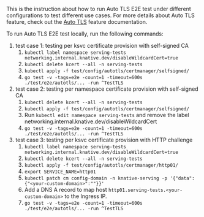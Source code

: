 This is the instruction about how to run Auto TLS E2E test under different
configurations to test different use cases. For more details about Auto TLS
feature, check out the
[Auto TLS](https://knative.dev/docs/serving/using-auto-tls/) feature
documentation.

To run Auto TLS E2E test locally, run the following commands:

1. test case 1: testing per ksvc certificate provision with self-signed CA
   1. `kubectl label namespace serving-tests networking.internal.knative.dev/disableWildcardCert=true`
   1. `kubectl delete kcert --all -n serving-tests`
   1. `kubectl apply -f test/config/autotls/certmanager/selfsigned/`
   1. `go test -v -tags=e2e -count=1 -timeout=600s ./test/e2e/autotls/... -run ^TestTLS`
1. test case 2: testing per namespace certificate provision with self-signed CA
   1. `kubectl delete kcert --all -n serving-tests`
   1. `kubectl apply -f test/config/autotls/certmanager/selfsigned/`
   1. Run `kubectl edit namespace serving-tests` and remove the label
      networking.internal.knative.dev/disableWildcardCert
   1. `go test -v -tags=e2e -count=1 -timeout=600s ./test/e2e/autotls/... -run ^TestTLS`
1. test case 3: testing per ksvc certificate provision with HTTP challenge
   1. `kubectl label namespace serving-tests networking.internal.knative.dev/disableWildcardCert=true`
   1. `kubectl delete kcert --all -n serving-tests`
   1. `kubectl apply -f test/config/autotls/certmanager/http01/`
   1. `export SERVICE_NAME=http01`
   1. `kubectl patch cm config-domain -n knative-serving -p '{"data":{"<your-custom-domain>":""}}'`
   1. Add a DNS A record to map host `http01.serving-tests.<your-custom-domain>`
      to the Ingress IP.
   1. `go test -v -tags=e2e -count=1 -timeout=600s ./test/e2e/autotls/... -run ^TestTLS`
